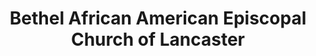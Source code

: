 ---
layout: repo
title: "Bethel African American Episcopal Church of Lancaster"
id: 14347
permalink: repos/14347/
---